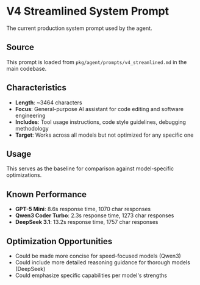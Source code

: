 # V4 Streamlined System Prompt

The current production system prompt used by the agent.

## Source
This prompt is loaded from `pkg/agent/prompts/v4_streamlined.md` in the main codebase.

## Characteristics
- **Length**: ~3464 characters
- **Focus**: General-purpose AI assistant for code editing and software engineering
- **Includes**: Tool usage instructions, code style guidelines, debugging methodology
- **Target**: Works across all models but not optimized for any specific one

## Usage
This serves as the baseline for comparison against model-specific optimizations.

## Known Performance
- **GPT-5 Mini**: 8.6s response time, 1070 char responses
- **Qwen3 Coder Turbo**: 2.3s response time, 1273 char responses  
- **DeepSeek 3.1**: 13.2s response time, 1757 char responses

## Optimization Opportunities
- Could be made more concise for speed-focused models (Qwen3)
- Could include more detailed reasoning guidance for thorough models (DeepSeek)
- Could emphasize specific capabilities per model's strengths
